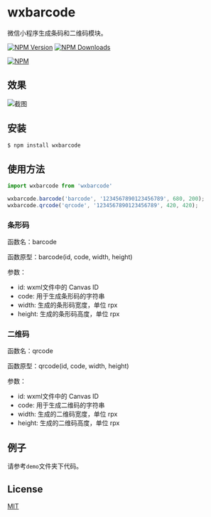 # wxbarcode

  微信小程序生成条码和二维码模块。

  [![NPM Version][npm-image]][npm-url]
  [![NPM Downloads][downloads-image]][downloads-url]

[![NPM](https://nodei.co/npm/wxbarcode.png?compact=true)](https://nodei.co/npm/wxbarcode/)

## 效果

![截图](https://raw.githubusercontent.com/alsey/wxbarcode/master/capture.png)

## 安装

```bash
$ npm install wxbarcode
```

## 使用方法

```js
import wxbarcode from 'wxbarcode'

wxbarcode.barcode('barcode', '1234567890123456789', 680, 200);
wxbarcode.qrcode('qrcode', '1234567890123456789', 420, 420);
```

### 条形码

函数名：barcode

函数原型：barcode(id, code, width, height)

参数：

- id: wxml文件中的 Canvas ID
- code: 用于生成条形码的字符串
- width: 生成的条形码宽度，单位 rpx
- height: 生成的条形码高度，单位 rpx

### 二维码

函数名：qrcode

函数原型：qrcode(id, code, width, height)

参数：

- id: wxml文件中的 Canvas ID
- code: 用于生成二维码的字符串
- width: 生成的二维码宽度，单位 rpx
- height: 生成的二维码高度，单位 rpx

## 例子

请参考`demo`文件夹下代码。

## License

  [MIT](LICENSE)

[npm-image]: https://badge.fury.io/js/wxbarcode.svg
[npm-url]: https://npmjs.org/package/wxbarcode
[downloads-image]: https://img.shields.io/npm/dm/wxbarcode.svg
[downloads-url]: https://npmjs.org/package/wxbarcode
